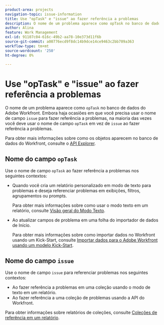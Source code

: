 ```yaml
---
product-area: projects
navigation-topic: issue-information
title: Use "opTask" e "issue" ao fazer referência a problemas
description: O nome de um problema aparece como opTask no banco de dados do Adobe Workfront. Embora haja ocasiões em que você precisa usar o nome do campo de problema para fazer referência a problemas, na maioria das vezes você deve usar o nome do campo opTask em vez de problema ao fazer referência a problemas.
author: Alina
feature: Work Management
exl-id: 91107c04-616c-49b2-aa78-10e373d11f6b
source-git-commit: a00776ecd9f8dc14b9dce14ce9463c2bb709a363
workflow-type: tm+mt
source-wordcount: '250'
ht-degree: 0%

---
```


# Use &quot;opTask&quot; e &quot;issue&quot; ao fazer referência a problemas

O nome de um problema aparece como `opTask` no banco de dados do Adobe Workfront. Embora haja ocasiões em que você precisa usar o nome de campo `issue` para fazer referência a problemas, na maioria das vezes você deve usar o nome de campo `opTask` em vez de `issue` ao fazer referência a problemas.

Para obter mais informações sobre como os objetos aparecem no banco de dados do Workfront, consulte o [API Explorer](https://developer.adobe.com/workfront/api-explorer/).

## Nome do campo `opTask`

Use o nome de campo `opTask` ao fazer referência a problemas nos seguintes contextos:

* Quando você cria um relatório personalizado em modo de texto para problemas e deseja referenciar problemas em exibições, filtros, agrupamentos ou prompts.

  Para obter mais informações sobre como usar o modo texto em um relatório, consulte [Visão geral do Modo Texto](../../../reports-and-dashboards/reports/text-mode/understand-text-mode.md).

<!--* When you pull information about issues using our API.  
  For more information about the Workfront API, see [Adobe Workfront API](../../../wf-api/workfront-api.md)-->

* Ao atualizar campos de problema em uma folha do importador de dados de Início.

  Para obter mais informações sobre como importar dados no Workfront usando um Kick-Start, consulte [Importar dados para o Adobe Workfront usando um modelo Kick-Start](../../../administration-and-setup/manage-workfront/using-kick-starts/import-data-via-kickstarts.md).

## Nome do campo `issue`

Use o nome de campo `issue` para referenciar problemas nos seguintes contextos:

* Ao fazer referência a problemas em uma coleção usando o modo de texto em um relatório.
* Ao fazer referência a uma coleção de problemas usando a API do Workfront.

Para obter informações sobre relatórios de coleções, consulte [Coleções de referência em um relatório](../../../reports-and-dashboards/reports/text-mode/reference-collections-report.md).

<!--
<note type="tip">
For information about how issues appear in a collection, see the
<a href="https://developer.adobe.com/workfront/api-explorer/" target="_blank">API Explorer</a> and select the API Unsupported option from the upper-right corner of the page.
<br>(NOTE: Drafted because this might not be needed.)
</note>
-->
